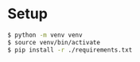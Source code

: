# Setup

```bash
$ python -m venv venv
$ source venv/bin/activate
$ pip install -r ./requirements.txt
```
